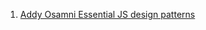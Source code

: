 1. [Addy Osamni Essential JS design patterns](https://addyosmani.com/resources/essentialjsdesignpatterns/book/)
